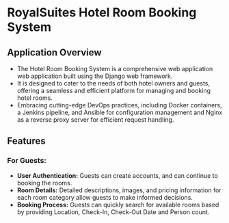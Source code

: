# RoyalSuites Hotel Room Booking System

## Application Overview

* The Hotel Room Booking System is a comprehensive web application web application built using the Django web framework.
* It is designed to cater to the needs of both hotel owners and guests, offering a seamless and efficient platform for managing and booking hotel rooms.
* Embracing cutting-edge DevOps practices, including Docker containers, a Jenkins pipeline, and Ansible for configuration management and Nginx as a reverse proxy server for efficient request handling.

## Features

### For Guests:
* **User Authentication:** Guests can create accounts, and can continue to booking the rooms.
* **Room Details:** Detailed descriptions, images, and pricing information for each room category allow guests to make informed decisions.
* **Booking Process:** Guests can quickly search for available rooms based by providing Location, Check-In, Check-Out Date and Person count.


